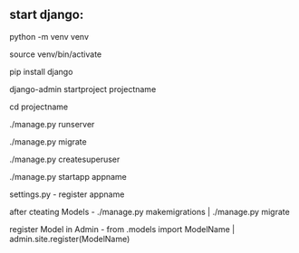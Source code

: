 ## start django:

python -m venv venv

source venv/bin/activate

pip install django

django-admin startproject projectname

cd projectname

./manage.py runserver

./manage.py migrate

./manage.py createsuperuser

./manage.py startapp appname

settings.py - register appname

after cteating Models - ./manage.py makemigrations | ./manage.py migrate

register Model in Admin - from .models import ModelName | admin.site.register(ModelName)
